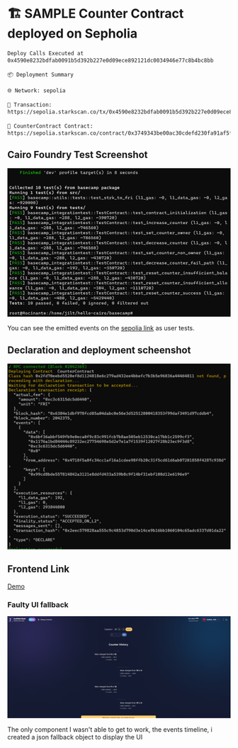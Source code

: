 # 🏗 SAMPLE Counter Contract deployed on Sepholia

```Contract Deployed at  0x3749343be00ac30cdefd230fa91af5fc3734b71af3aecf39a68cc600ee135e2
Deploy Calls Executed at  0x4590e8232bdfab0091b5d392b227e0d09ece892121dc0034946e77c8b4bc8bb

📦 Deployment Summary

🌐 Network: sepolia

🔗 Transaction:
https://sepolia.starkscan.co/tx/0x4590e8232bdfab0091b5d392b227e0d09ece892121dc0034946e77c8b4bc8bb

📄 CounterContract Contract:
https://sepolia.starkscan.co/contract/0x3749343be00ac30cdefd230fa91af5fc3734b71af3aecf39a68cc600ee135e2
```
## Cairo Foundry Test Screenshot

![Foundry-tests](https://github.com/jilt/starknet-dev-basecamp-counter/blob/main/Screenshot.png?raw=true)

You can see the emitted events on the [sepolia link](https://sepolia.starkscan.co/contract/0x3749343be00ac30cdefd230fa91af5fc3734b71af3aecf39a68cc600ee135e2
) as user tests.

## Declaration and deployment scheenshot

![Deploy-sepolia](https://github.com/jilt/starknet-dev-basecamp-counter/blob/main/Screenshot-deploy.png?raw=true)

## Frontend Link

[Demo](https://stark-scaff.vercel.app/)

### Faulty UI fallback

![timeline](https://github.com/jilt/starknet-dev-basecamp-counter/blob/main/Screenshot-fail.png?raw=true)

The only component I wasn't able to get to work, the events timeline, i created a json fallback object to display the UI
